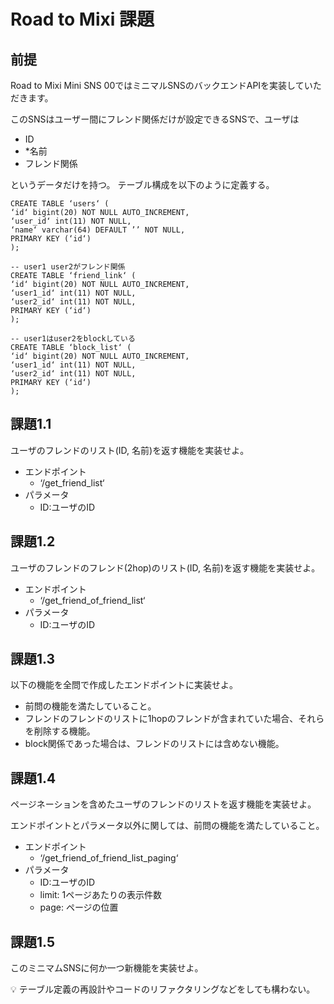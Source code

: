 # Road to Mixi 課題

## 前提
Road to Mixi Mini SNS 00ではミニマルSNSのバックエンドAPIを実装していただきます。

このSNSはユーザー間にフレンド関係だけが設定できるSNSで、ユーザは

* ID
* *名前
* フレンド関係

というデータだけを持つ。 テーブル構成を以下のように定義する。

```
CREATE TABLE ‘users‘ (
‘id‘ bigint(20) NOT NULL AUTO_INCREMENT,
‘user_id‘ int(11) NOT NULL,
‘name‘ varchar(64) DEFAULT ’’ NOT NULL,
PRIMARY KEY (‘id‘)
);

-- user1 user2がフレンド関係
CREATE TABLE ‘friend_link‘ (
‘id‘ bigint(20) NOT NULL AUTO_INCREMENT,
‘user1_id‘ int(11) NOT NULL,
‘user2_id‘ int(11) NOT NULL,
PRIMARY KEY (‘id‘)
);

-- user1はuser2をblockしている
CREATE TABLE ‘block_list‘ (
‘id‘ bigint(20) NOT NULL AUTO_INCREMENT,
‘user1_id‘ int(11) NOT NULL,
‘user2_id‘ int(11) NOT NULL,
PRIMARY KEY (‘id‘)
);
```

## 課題1.1

ユーザのフレンドのリスト(ID, 名前)を返す機能を実装せよ。

* エンドポイント
    * ‘/get_friend_list‘
* パラメータ
    * ID:ユーザのID

## 課題1.2

ユーザのフレンドのフレンド(2hop)のリスト(ID, 名前)を返す機能を実装せよ。

* エンドポイント
    * ‘/get_friend_of_friend_list‘
* パラメータ
    * ID:ユーザのID

## 課題1.3

以下の機能を全問で作成したエンドポイントに実装せよ。

* 前問の機能を満たしていること。
* フレンドのフレンドのリストに1hopのフレンドが含まれていた場合、それらを削除する機能。
* block関係であった場合は、フレンドのリストには含めない機能。

## 課題1.4

ページネーションを含めたユーザのフレンドのリストを返す機能を実装せよ。

エンドポイントとパラメータ以外に関しては、前問の機能を満たしていること。

* エンドポイント
    * ‘/get_friend_of_friend_list_paging‘
* パラメータ
    * ID:ユーザのID
    * limit: 1ページあたりの表示件数
    * page: ページの位置

## 課題1.5

このミニマムSNSに何か一つ新機能を実装せよ。

:bulb: テーブル定義の再設計やコードのリファクタリングなどをしても構わない。

